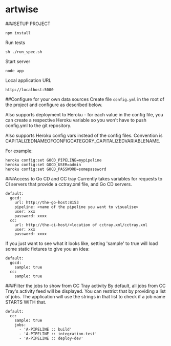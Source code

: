 artwise
=======

###SETUP PROJECT
```
npm install
```

Run tests
```
sh ./run_spec.sh
```

Start server
```
node app
```

Local application URL
```
http://localhost:5000
```

##Configure for your own data sources
Create file `config.yml` in the root of the project and configure as described below.

Also supports deployment to Heroku - for each value in the config file, you can create a respective Heroku variable so you won't have to push config.yml to the git repository.

Also supports Heroku config vars instead of the config files. Convention is CAPITALIZEDNAMEOFCONFIGCATEGORY_CAPITALIZEDVARIABLENAME.

For example:
```
heroku config:set GOCD_PIPELINE=mypipeline
heroku config:set GOCD_USER=admin
heroku config:set GOCD_PASSWORD=somepassword
```

###Access to Go CD and CC tray
Currently takes variables for requests to CI servers that provide a cctray.xml file, and Go CD servers.

```
default:
  gocd:
    url: http://the-go-host:8153
    pipeline: <name of the pipeline you want to visualise>
    user: xxx
    password: xxxx
  cc:
    url: http://the-ci-host/<location of cctray.xml/cctray.xml
    user: xxx
    password: xxxx
```

If you just want to see what it looks like, setting 'sample' to true will load some static fixtures to give you an idea:
```
default:
  gocd:
    sample: true
  cc:
    sample: true
```

###Filter the jobs to show from CC Tray activity
By default, all jobs from CC Tray's activity feed will be displayed. You can restrict that by providing a list of jobs. The application will use the strings in that list to check if a job name STARTS WITH that.
```
default:
  cc:
    sample: true
    jobs:
      - 'A-PIPELINE :: build'
      - 'A-PIPELINE :: integration-test'
      - 'A-PIPELINE :: deploy-dev'
```
